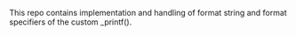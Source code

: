 This repo contains implementation and handling of format string and format specifiers of the custom _printf().
